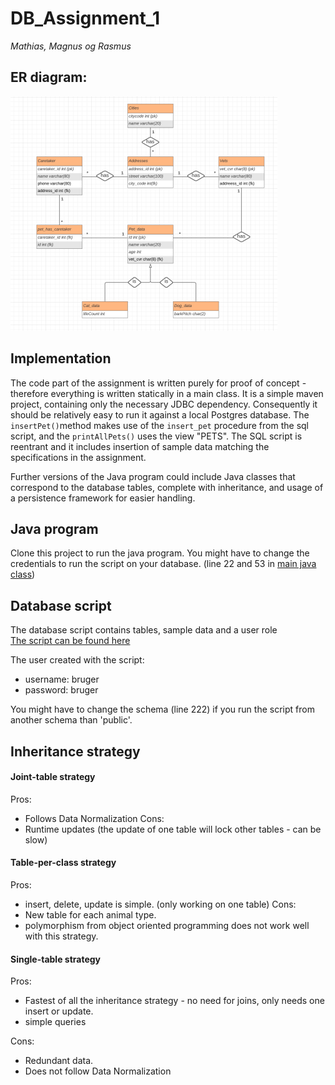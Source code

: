 # DB_Assignment_1
*Mathias, Magnus og Rasmus*


## ER diagram: 
![Diagram picture](https://github.com/RasmusLynge/DB_Assignment_1/blob/main/ER_diagram.png)


## Implementation  
The code part of the assignment is written purely for proof of concept - therefore everything is written statically in a main class.  It is a simple maven project, containing only the necessary JDBC dependency. Consequently it should be relatively easy to run it against a local Postgres database. 
The `insertPet()`method makes use of the `insert_pet` procedure from the sql script, and the `printAllPets()` uses the view "PETS". The SQL script is reentrant and it includes insertion of sample data matching the specifications in the assignment.  

Further versions of the Java program could include Java classes that correspond to the database tables, complete with inheritance, and usage of a persistence framework for easier handling.


## Java program  
Clone this project to run the java program.
You might have to change the credentials to run the script on your database. (line 22 and 53 in [main java class](https://github.com/RasmusLynge/DB_Assignment_1/blob/main/src/main/java/Main.java))


## Database script  
The database script contains tables, sample data and a user role  
[The script can be found here](https://github.com/RasmusLynge/DB_Assignment_1/blob/main/SCRIPT.sql)  

The user created with the script:  
- username: bruger  
- password: bruger  
  
You might have to change the schema (line 222) if you run the script from another schema than 'public'.  


## Inheritance strategy  
#### Joint-table strategy 
Pros:  
-  Follows Data Normalization
Cons:
- Runtime updates (the update of one table will lock other tables - can be slow)


#### Table-per-class strategy  
Pros:  
-  insert, delete, update is simple. (only working on one table)
Cons:
- New table for each animal type.
- polymorphism from object oriented programming does not work well with this strategy.


#### Single-table strategy  
Pros:  
- Fastest of all the inheritance strategy - no need for joins, only needs one insert or update.  
- simple queries
  
Cons:  
- Redundant data.  
- Does not follow Data Normalization
